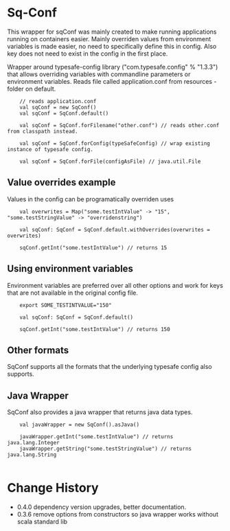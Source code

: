 # Sq-Conf

This wrapper for sqConf was mainly created to make running applications running on containers easier. Mainly
overriden values from environment variables is made easier, no need to specifically define this in config.
Also key does not need to exist in the config in the first place. 

Wrapper around typesafe-config library ("com.typesafe.config" % "1.3.3") that allows overriding variables with 
commandline parameters or environment variables. Reads file called application.conf from resources -folder on default.
```
    // reads application.conf
    val sqConf = new SqConf() 
    val sqConf = SqConf.default()
    
    val sqConf = SqConf.forFilename("other.conf") // reads other.conf from classpath instead.
    
    val sqConf = SqConf.forConfig(typeSafeConfig) // wrap existing instance of typesafe config.
    
    val sqConf = SqConf.forFile(configAsFile) // java.util.File 
```

## Value overrides example
Values in the config can be programatically overriden uses
```
	val overwrites = Map("some.testIntValue" -> "15", "some.testStringValue" -> "overridenstring")

	val sqConf: SqConf = SqConf.default.withOverrides(overwrites = overwrites)
	
	sqConf.getInt("some.testIntValue") // returns 15
```

## Using environment variables
Environment variables are preferred over all other options and work for keys that are not available
in the original config file.
```
	export SOME_TESTINTVALUE="150"

	val sqConf: SqConf = SqConf.default()
	
	sqConf.getInt("some.testIntValue") // returns 150
```

## Other formats
SqConf supports all the formats that the underlying typesafe config also supports.

## Java Wrapper
SqConf also provides a java wrapper that returns java data types.
```
	val javaWrapper = new SqConf().asJava()
	
	javaWrapper.getInt("some.testIntValue") // returns java.lang.Integer
	javaWrapper.getString("some.testStringValue") // returns java.lang.String
	
```

# Change History

- 0.4.0 dependency version upgrades, better documentation.
- 0.3.6 remove options from constructors so java wrapper works without scala standard lib

